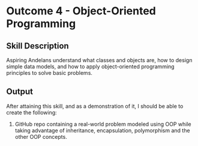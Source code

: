 # Outcome 4 - Object-Oriented Programming

## Skill Description
Aspiring Andelans understand what classes and objects are, how to design simple data models, and how to apply object-oriented programming principles to solve basic problems.

## Output
After attaining this skill, and as a demonstration of it, I should be able to create the following:
1. GitHub repo containing a real-world problem modeled using OOP while
taking advantage of inheritance, encapsulation, polymorphism and the
other OOP concepts.